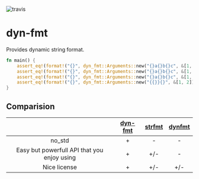 ![travis](https://travis-ci.org/A1-Triard/dyn-fmt.svg?branch=master)

# dyn-fmt

Provides dynamic string format.

```rust
fn main() {
    assert_eq!(format!("{}", dyn_fmt::Arguments::new("{}a{}b{}c", &[1, 2, 3])), "1a2b3c");
    assert_eq!(format!("{}", dyn_fmt::Arguments::new("{}a{}b{}c", &[1, 2, 3, 4])), "1a2b3c");
    assert_eq!(format!("{}", dyn_fmt::Arguments::new("{}a{}b{}c", &[1, 2])), "1a2bc");
    assert_eq!(format!("{}", dyn_fmt::Arguments::new("{{}}{}", &[1, 2])), "{}1");
}
```
## Comparision

|                                           | [dyn-fmt](https://crates.io/crates/dyn-fmt) | [strfmt](https://crates.io/crates/strfmt) | [dynfmt](https://crates.io/crates/dynfmt) |
|:-----------------------------------------:|:-------------------------------------------:|:-----------------------------------------:|:-----------------------------------------:|
|                 no_std                    |                      +                      |                       -                   |                      -                    |
|Easy but powerfull API that you enjoy using|                      +                      |                      +/-                  |                      -                    |
|               Nice license                |                      +                      |                      +/-                  |                      +/-                  |
